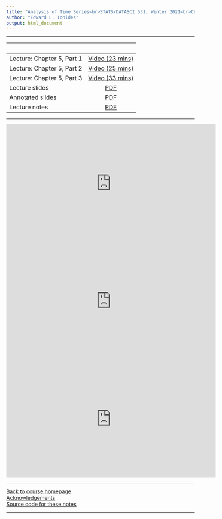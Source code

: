 ```yaml
---
title: "Analysis of Time Series<br>STATS/DATASCI 531, Winter 2021<br>Chapter 5: Parameter estimation and model identification for ARMA models"
author: "Edward L. Ionides"
output: html_document
---
```


----------------------

| &nbsp;          | &nbsp;                                                                            |
|:----------------|:---------------------------------------------------------------------------------:|
| Lecture: Chapter 5, Part 1  | [Video (23 mins)](https://youtu.be/sH99lmHiHd4) |
| Lecture: Chapter 5, Part 2  | [Video (25 mins)](https://youtu.be/PUN-LY9bygo) |
| Lecture: Chapter 5, Part 3  | [Video (33 mins)](https://youtu.be/jtu96XUX3Vg) |
| Lecture slides  | [PDF](slides.pdf) |
| Annotated slides | [PDF](slides-annotated.pdf) |
| Lecture notes   | [PDF](notes.pdf) |
----------------------

<iframe width="560" height="315" src="https://www.youtube.com/embed/sH99lmHiHd4" frameborder="0" allow="accelerometer; autoplay; clipboard-write; encrypted-media; gyroscope; picture-in-picture" allowfullscreen></iframe>

<iframe width="560" height="315" src="https://www.youtube.com/embed/PUN-LY9bygo" frameborder="0" allow="accelerometer; autoplay; clipboard-write; encrypted-media; gyroscope; picture-in-picture" allowfullscreen></iframe>

<iframe width="560" height="315" src="https://www.youtube.com/embed/jtu96XUX3Vg" frameborder="0" allow="accelerometer; autoplay; clipboard-write; encrypted-media; gyroscope; picture-in-picture" allowfullscreen></iframe>

----------------------

[Back to course homepage](../index.html)  
[Acknowledgements](../acknowledge.html)  
[Source code for these notes](http://github.com/ionides/531w21/tree/master/05/)


----------------------

